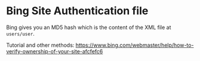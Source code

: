 # Bing Site Authentication file

Bing gives you an MD5 hash which is the content of the XML file at `users/user`.

Tutorial and other methods: https://www.bing.com/webmaster/help/how-to-verify-ownership-of-your-site-afcfefc6
